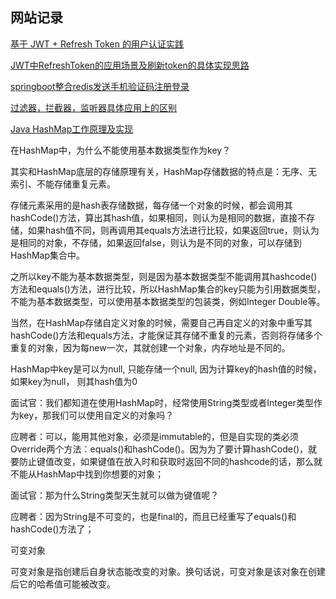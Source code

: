 ## 网站记录
[基于 JWT + Refresh Token 的用户认证实践](https://zhuanlan.zhihu.com/p/52300092)

[JWT中RefreshToken的应用场景及刷新token的具体实现思路](https://blog.csdn.net/isFuong/article/details/114946766)

[springboot整合redis发送手机验证码注册登录](https://cloud.tencent.com/developer/article/1640052)

[过滤器，拦截器，监听器具体应用上的区别](https://www.zhihu.com/question/35225845)

[Java HashMap工作原理及实现](https://yikun.github.io/2015/04/01/Java-HashMap%E5%B7%A5%E4%BD%9C%E5%8E%9F%E7%90%86%E5%8F%8A%E5%AE%9E%E7%8E%B0/)


在HashMap中，为什么不能使用基本数据类型作为key？

其实和HashMap底层的存储原理有关，HashMap存储数据的特点是：无序、无索引、不能存储重复元素。

存储元素采用的是hash表存储数据，每存储一个对象的时候，都会调用其hashCode()方法，算出其hash值，如果相同，则认为是相同的数据，直接不存储，如果hash值不同，则再调用其equals方法进行比较，如果返回true，则认为是相同的对象，不存储，如果返回false，则认为是不同的对象，可以存储到HashMap集合中。

 之所以key不能为基本数据类型，则是因为基本数据类型不能调用其hashcode()方法和equals()方法，进行比较，所以HashMap集合的key只能为引用数据类型，不能为基本数据类型，可以使用基本数据类型的包装类，例如Integer Double等。

当然，在HashMap存储自定义对象的时候，需要自己再自定义的对象中重写其hashCode()方法和equals方法，才能保证其存储不重复的元素，否则将存储多个重复的对象，因为每new一次，其就创建一个对象，内存地址是不同的。

HashMap中key是可以为null, 只能存储一个null, 因为计算key的hash值的时候，如果key为null， 则其hash值为0



面试官：我们都知道在使用HashMap时，经常使用String类型或者Integer类型作为key，那我们可以使用自定义的对象吗？

应聘者：可以，能用其他对象，必须是immutable的，但是自实现的类必须Override两个方法：equals()和hashCode()。因为为了要计算hashCode()，就要防止键值改变，如果键值在放入时和获取时返回不同的hashcode的话，那么就不能从HashMap中找到你想要的对象；

面试官：那为什么String类型天生就可以做为键值呢？

应聘者：因为String是不可变的，也是final的，而且已经重写了equals()和hashCode()方法了；

可变对象

可变对象是指创建后自身状态能改变的对象。换句话说，可变对象是该对象在创建后它的哈希值可能被改变。

